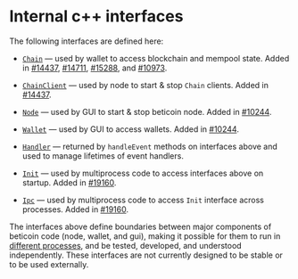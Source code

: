 # Internal c++ interfaces

The following interfaces are defined here:

* [`Chain`](chain.h) — used by wallet to access blockchain and mempool state. Added in [#14437](https://github.com/beticoin/beticoin/pull/14437), [#14711](https://github.com/beticoin/beticoin/pull/14711), [#15288](https://github.com/beticoin/beticoin/pull/15288), and [#10973](https://github.com/beticoin/beticoin/pull/10973).

* [`ChainClient`](chain.h) — used by node to start & stop `Chain` clients. Added in [#14437](https://github.com/beticoin/beticoin/pull/14437).

* [`Node`](node.h) — used by GUI to start & stop beticoin node. Added in [#10244](https://github.com/beticoin/beticoin/pull/10244).

* [`Wallet`](wallet.h) — used by GUI to access wallets. Added in [#10244](https://github.com/beticoin/beticoin/pull/10244).

* [`Handler`](handler.h) — returned by `handleEvent` methods on interfaces above and used to manage lifetimes of event handlers.

* [`Init`](init.h) — used by multiprocess code to access interfaces above on startup. Added in [#19160](https://github.com/beticoin/beticoin/pull/19160).

* [`Ipc`](ipc.h) — used by multiprocess code to access `Init` interface across processes. Added in [#19160](https://github.com/beticoin/beticoin/pull/19160).

The interfaces above define boundaries between major components of beticoin code (node, wallet, and gui), making it possible for them to run in [different processes](../../doc/multiprocess.md), and be tested, developed, and understood independently. These interfaces are not currently designed to be stable or to be used externally.
